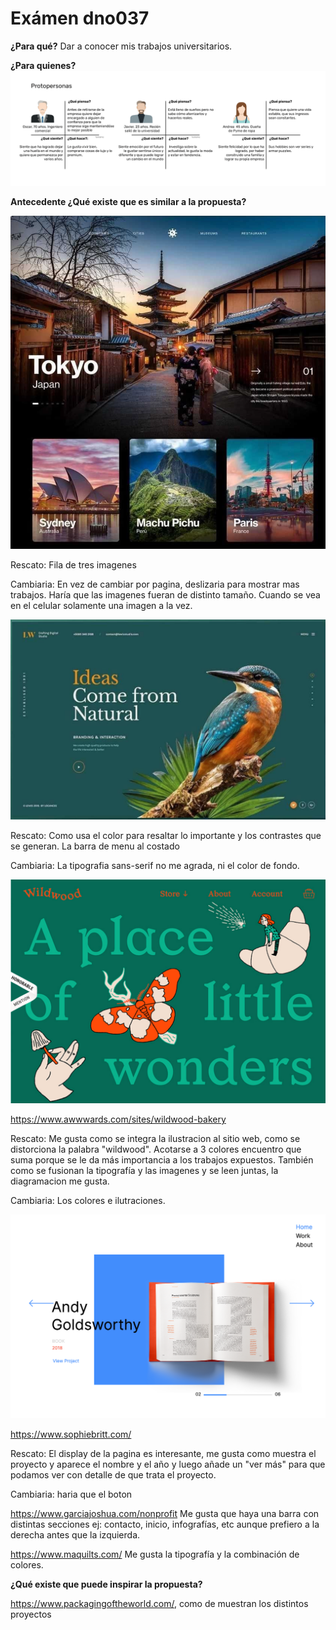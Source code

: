# Exámen dno037
**¿Para qué?**
Dar a conocer mis trabajos universitarios.

**¿Para quienes?**
![Pp](readme/pp2.png)

**Antecedente ¿Qué existe que es similar a la propuesta?** 

![ant](readme/ant1.png)

Rescato: Fila de tres imagenes

Cambiaria: En vez de cambiar por pagina, deslizaria para mostrar mas trabajos.
Haría que las imagenes fueran de distinto tamaño. Cuando se vea en el celular solamente una imagen a la vez.

![ant](readme/ant2.png)

Rescato: Como usa el color para resaltar lo importante y los contrastes que se generan. La barra de menu al costado

Cambiaria: La tipografia sans-serif no me agrada, ni el color de fondo.

![ant](readme/ant3.png)

https://www.awwwards.com/sites/wildwood-bakery 

Rescato: Me gusta como se integra la ilustracion al sitio web, como se distorciona la palabra "wildwood". Acotarse a 3 colores encuentro que suma porque se le da más importancia a los trabajos expuestos. También como se fusionan la tipografía y las imagenes y se leen juntas, la diagramacion me gusta. 

Cambiaria: Los colores e ilutraciones.

![ant](readme/ant4.png)

https://www.sophiebritt.com/

Rescato: El display de la pagina es interesante, me gusta como muestra el proyecto y aparece el nombre y el año y luego añade un "ver más" para que podamos ver con detalle de que trata el proyecto.

Cambiaria: haria que el boton

https://www.garciajoshua.com/nonprofit Me gusta que haya una barra con distintas secciones ej: contacto, inicio, infografías, etc aunque prefiero a la derecha antes que la izquierda. 

https://www.maquilts.com/ Me gusta la tipografía y la combinación de colores.

**¿Qué existe que puede inspirar la propuesta?**

https://www.packagingoftheworld.com/, como de muestran los distintos proyectos

